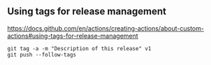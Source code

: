 ## Using tags for release management
https://docs.github.com/en/actions/creating-actions/about-custom-actions#using-tags-for-release-management
```
git tag -a -m "Description of this release" v1
git push --follow-tags
```
